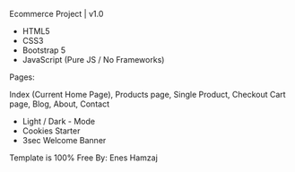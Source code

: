Ecommerce Project | v1.0

* HTML5
* CSS3
* Bootstrap 5
* JavaScript (Pure JS / No Frameworks)

Pages:

Index (Current Home Page),
Products page,
Single Product,
Checkout Cart page,
Blog,
About,
Contact

* Light / Dark - Mode
* Cookies Starter
* 3sec Welcome Banner

Template is 100% Free
By: Enes Hamzaj